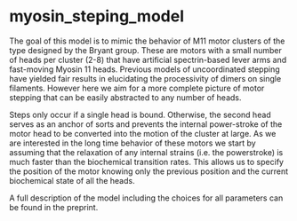 # myosin_steping_model
The goal of this model is to mimic the behavior of M11 motor clusters of the type designed by the Bryant group. These are motors with a small number of heads per cluster (2-8) that have artificial spectrin-based lever arms and fast-moving Myosin 11 heads. Previous models of uncoordinated stepping have yielded fair results in elucidating the processivity of dimers on single filaments. However here we aim for a more complete picture of motor stepping that can be easily abstracted to any number of heads.

Steps only occur if a single head is bound. Otherwise, the second head serves as an anchor of sorts and prevents the internal power-stroke of the motor head to be converted into the motion of the cluster at large. As we are interested in the long time behavior of these motors we start by assuming that the relaxation of any internal strains (i.e. the powerstroke) is much faster than the biochemical transition rates. This allows us to specify the position of the motor knowing only the previous position and the current biochemical state of all the heads.

A full description of the model including the choices for all parameters can be found in the preprint.
